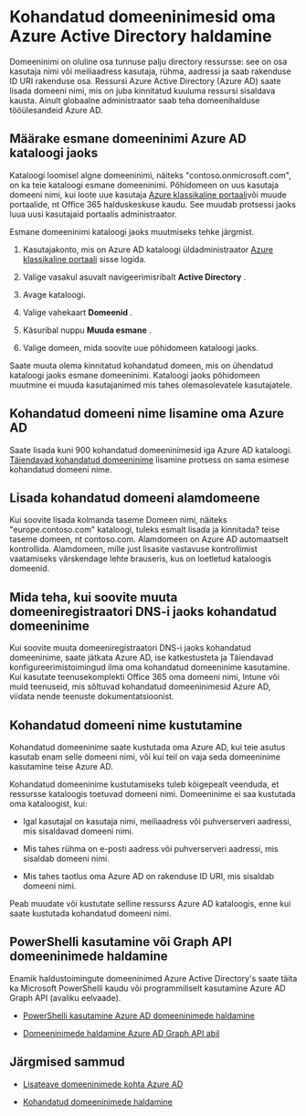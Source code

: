 <properties
    pageTitle="Kohandatud domeeninimesid oma Azure Active Directory haldamine | Microsoft Azure'i"
    description="Juhtimise põhimõtet ja Azure Active Directory domeeni haldamise õpetused"
    services="active-directory"
    documentationCenter=""
    authors="jeffsta"
    manager="femila"
    editor=""/>

<tags
    ms.service="active-directory"
    ms.workload="identity"
    ms.tgt_pltfrm="na"
    ms.devlang="na"
    ms.topic="article"
    ms.date="10/04/2016"
    ms.author="curtand;jeffsta"/>

# <a name="managing-custom-domain-names-in-your-azure-active-directory"></a>Kohandatud domeeninimesid oma Azure Active Directory haldamine

Domeeninimi on oluline osa tunnuse palju directory ressursse: see on osa kasutaja nimi või meiliaadress kasutaja, rühma, aadressi ja saab rakenduse ID URI rakenduse osa. Ressursi Azure Active Directory (Azure AD) saate lisada domeeni nimi, mis on juba kinnitatud kuuluma ressursi sisaldava kausta. Ainult globaalne administraator saab teha domeenihalduse tööülesandeid Azure AD.

## <a name="set-the-primary-domain-name-for-your-azure-ad-directory"></a>Määrake esmane domeeninimi Azure AD kataloogi jaoks

Kataloogi loomisel algne domeeninimi, näiteks "contoso.onmicrosoft.com", on ka teie kataloogi esmane domeeninimi. Põhidomeen on uus kasutaja domeeni nimi, kui loote uue kasutaja [Azure klassikaline portaali](https://manage.windowsazure.com/)või muude portaalide, nt Office 365 halduskeskuse kaudu. See muudab protsessi jaoks luua uusi kasutajaid portaalis administraator.

Esmane domeeninimi kataloogi jaoks muutmiseks tehke järgmist.

1.  Kasutajakonto, mis on Azure AD kataloogi üldadministraator [Azure klassikaline portaali](https://manage.windowsazure.com/) sisse logida.

2.  Valige vasakul asuvalt navigeerimisribalt **Active Directory** .

3.  Avage kataloogi.

4.  Valige vahekaart **Domeenid** .

5.  Käsuribal nuppu **Muuda esmane** .

6.  Valige domeen, mida soovite uue põhidomeen kataloogi jaoks.

Saate muuta olema kinnitatud kohandatud domeen, mis on ühendatud kataloogi jaoks esmane domeeninimi. Kataloogi jaoks põhidomeen muutmine ei muuda kasutajanimed mis tahes olemasolevatele kasutajatele.

## <a name="add-custom-domain-names-to-your-azure-ad"></a>Kohandatud domeeni nime lisamine oma Azure AD

Saate lisada kuni 900 kohandatud domeeninimesid iga Azure AD kataloogi. [Täiendavad kohandatud domeeninime](active-directory-add-domain.md) lisamine protsess on sama esimese kohandatud domeeni nime.

## <a name="add-subdomains-of-a-custom-domain"></a>Lisada kohandatud domeeni alamdomeene

Kui soovite lisada kolmanda taseme Domeen nimi, näiteks "europe.contoso.com" kataloogi, tuleks esmalt lisada ja kinnitada? teise taseme domeen, nt contoso.com. Alamdomeen on Azure AD automaatselt kontrollida. Alamdomeen, mille just lisasite vastavuse kontrollimist vaatamiseks värskendage lehte brauseris, kus on loetletud kataloogis domeenid.

## <a name="what-to-do-if-you-change-the-dns-registrar-for-your-custom-domain-name"></a>Mida teha, kui soovite muuta domeeniregistraatori DNS-i jaoks kohandatud domeeninime

Kui soovite muuta domeeniregistraatori DNS-i jaoks kohandatud domeeninime, saate jätkata Azure AD, ise katkestusteta ja Täiendavad konfigureerimistoimingud ilma oma kohandatud domeeninime kasutamine. Kui kasutate teenusekomplekti Office 365 oma domeeni nimi, Intune või muid teenuseid, mis sõltuvad kohandatud domeeninimesid Azure AD, viidata nende teenuste dokumentatsioonist.

## <a name="delete-a-custom-domain-name"></a>Kohandatud domeeni nime kustutamine

Kohandatud domeeninime saate kustutada oma Azure AD, kui teie asutus kasutab enam selle domeeni nimi, või kui teil on vaja seda domeeninime kasutamine teise Azure AD.

Kohandatud domeeninime kustutamiseks tuleb kõigepealt veenduda, et ressursse kataloogis toetuvad domeeni nimi. Domeeninime ei saa kustutada oma kataloogist, kui:

-   Igal kasutajal on kasutaja nimi, meiliaadress või puhverserveri aadressi, mis sisaldavad domeeni nimi.

-   Mis tahes rühma on e-posti aadress või puhverserveri aadressi, mis sisaldab domeeni nimi.

-   Mis tahes taotlus oma Azure AD on rakenduse ID URI, mis sisaldab domeeni nimi.

Peab muudate või kustutate selline ressurss Azure AD kataloogis, enne kui saate kustutada kohandatud domeeni nimi.

## <a name="use-powershell-or-graph-api-to-manage-domain-names"></a>PowerShelli kasutamine või Graph API domeeninimede haldamine

Enamik haldustoimingute domeeninimed Azure Active Directory's saate täita ka Microsoft PowerShelli kaudu või programmiliselt kasutamine Azure AD Graph API (avaliku eelvaade).

-   [PowerShelli kasutamine Azure AD domeeninimede haldamine](https://msdn.microsoft.com/library/azure/e1ef403f-3347-4409-8f46-d72dafa116e0#BKMK_ManageDomains)

-   [Domeeninimede haldamine Azure AD Graph API abil](https://msdn.microsoft.com/Library/Azure/Ad/Graph/api/domains-operations)

## <a name="next-steps"></a>Järgmised sammud

-   [Lisateave domeeninimede kohta Azure AD](active-directory-add-domain-concepts.md)

-   [Kohandatud domeeninimede haldamine](active-directory-add-manage-domain-names.md)
